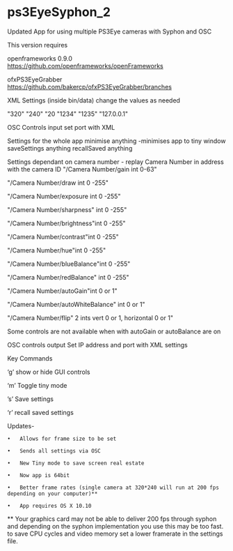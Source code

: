 # ps3EyeSyphon_2
Updated App for using multiple PS3Eye cameras with Syphon and OSC

This version requires 

openframeworks 0.9.0 
https://github.com/openframeworks/openFrameworks

ofxPS3EyeGrabber 
https://github.com/bakercp/ofxPS3EyeGrabber/branches

XML Settings (inside bin/data) change the values as needed

"<CAMWIDTH>320</CAMWIDTH>"
"<CAMHEIGHT>240</CAMHEIGHT>"
"<FRAMERATE>20</FRAMERATE>
"<RECIEVEPORT>1234</RECIEVEPORT>"
"<SENDPORT>1235</SENDPORT>"
"<SENDIP>127.0.0.1</SENDIP>"


OSC Controls input
set port with XML

Settings for the whole app
minimise anything -minimises app to tiny window
saveSettings anything
recallSaved anything

Settings dependant on camera number - replay Camera Number in address with the camera ID
"/Camera Number/gain int 0-63"

"/Camera Number/draw int 0 -255"

"/Camera Number/exposure int 0 -255"

"/Camera Number/sharpness" int 0 -255"

"/Camera Number/brightness"int 0 -255"

"/Camera Number/contrast"int 0 -255"

"/Camera Number/hue"int 0 -255"

"/Camera Number/blueBalance"int 0 -255"

"/Camera Number/redBalance" int 0 -255"

"/Camera Number/autoGain"int 0 or 1"

"/Camera Number/autoWhiteBalance" int 0 or 1"

"/Camera Number/flip" 2 ints vert 0 or 1, horizontal 0 or 1"


Some controls are not available when with autoGain or autoBalance are on

OSC controls output
Set IP address and port with XML settings

Key Commands

‘g’ show or hide GUI controls

‘m’ Toggle tiny mode

’s’ Save settings

‘r’ recall saved settings



Updates- 

	•	Allows for frame size to be set

	•	Sends all settings via OSC

	•	New Tiny mode to save screen real estate

	•	Now app is 64bit

	•	Better frame rates (single camera at 320*240 will run at 200 fps depending on your computer)**

	•	App requires OS X 10.10 


** Your graphics card may not be able to deliver 200 fps through syphon and depending on the syphon implementation you use this may be too fast. to save CPU cycles and video memory set a lower framerate in the settings file.
